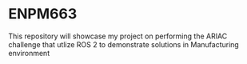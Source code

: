 # ENPM663
This repository will showcase my project on performing the ARIAC challenge that utlize ROS 2  to demonstrate solutions in Manufacturing environment
